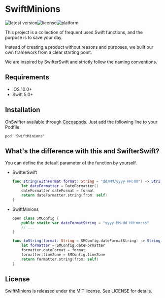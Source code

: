 # SwiftMinions

![latest version](https://img.shields.io/cocoapods/v/SwiftMinions)![license](https://img.shields.io/github/license/SwiftMinions/SwiftMinions)![platform](https://img.shields.io/cocoapods/p/SwiftMinions)

This project is a collection of frequent used Swift functions, and the purpose is to save your day.

Instead of creating a product without reasons and purposes, we built our own framework from a clear starting point.

We are inspired by SwifterSwift and strictly follow the naming conventions.

## Requirements

-   iOS 10.0+
-   Swift 5.0+

## Installation

OhSwifter available through [Cocoapods](http://cocoapods.org). Just add the following line to your Podfile:

```
pod 'SwiftMinions'
```

## What's the difference with this and SwifterSwift?

You can define the default parameter of the function by yourself.

-   SwifterSwift

    ```swift
    func string(withFormat format: String = "dd/MM/yyyy HH:mm") -> String {
        let dateFormatter = DateFormatter()
        dateFormatter.dateFormat = format
        return dateFormatter.string(from: self)
    }
    ```

-   SwiftMinions

    ```swift
    open class SMConfig {
        public static var dateFormatString = "yyyy-MM-dd HH:mm:ss"
        // ...  
    }

    func toString(format: String = SMConfig.dateFormatString) -> String {
        let formatter = SMConfig.dateFormatter
        formatter.dateFormat = format
        formatter.timeZone = SMConfig.timeZone
        return formatter.string(from: self)
    }
    ```

## License

SwiftMinions is released under the MIT license. See LICENSE for details.
